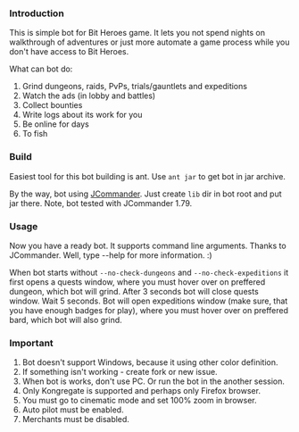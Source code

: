 ### Introduction
This is simple bot for Bit Heroes game. It lets you not spend nights on walkthrough of adventures or just more automate a game process while you don't have access to Bit Heroes.

What can bot do:
1. Grind dungeons, raids, PvPs, trials/gauntlets and expeditions
2. Watch the ads (in lobby and battles)
3. Collect bounties
4. Write logs about its work for you
5. Be online for days
6. To fish

### Build
Easiest tool for this bot building is ant. Use ``ant jar`` to get bot in jar archive.

By the way, bot using [JCommander](jcommander.org). Just create ``lib`` dir in bot root and put jar there. Note, bot tested with JCommander 1.79.

### Usage
Now you have a ready bot. It supports command line arguments. Thanks to JCommander. Well, type --help for more information. :)

When bot starts without ``--no-check-dungeons`` and ``--no-check-expeditions`` it first opens a quests window, where you must hover over on preffered dungeon, which bot will grind. After 3 seconds bot will close quests window. Wait 5 seconds. Bot will open expeditions window (make sure, that you have enough badges for play), where you must hover over on preffered bard, which bot will also grind.

### Important
1. Bot doesn't support Windows, because it using other color definition.
2. If something isn't working - create fork or new issue.
3. When bot is works, don't use PC. Or run the bot in the another session.
4. Only Kongregate is supported and perhaps only Firefox browser.
5. You must go to cinematic mode and set 100% zoom in browser.
6. Auto pilot must be enabled.
7. Merchants must be disabled.
